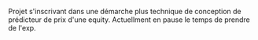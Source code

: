 Projet s'inscrivant dans une démarche plus technique de conception de prédicteur de prix d'une equity. 
Actuellment en pause le temps de prendre de l'exp.